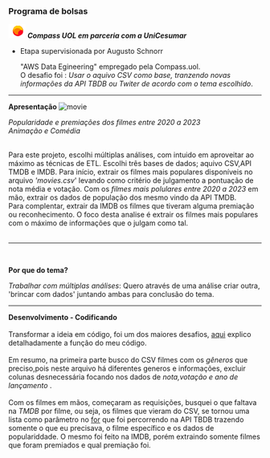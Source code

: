 
### Programa de bolsas
![d](https://github.com/suellencosta7/Projeto-final/blob/main/imgs/icon-compass.png) ***Compass UOL em parceria com a UniCesumar*** <br>
 
 
 * Etapa supervisionada por Augusto Schnorr


   "AWS Data Egineering" empregado pela Compass.uol.<br>
    O desafio foi : _Usar o aquivo CSV como base, tranzendo novas informações da API TBDB ou Twiter de acordo com o tema escolhido_.



---
              
 **Apresentação** ![movie](https://github.com/suellencosta7/Mini_Projetos.Front/blob/main/imgs/icons8-projetor-de-filme-32.png)

_*Popularidade e premiações dos filmes entre 2020 a 2023*_ <br>
_Animação e Comédia_

<br>Para este projeto, escolhi múltiplas análises, com intuido em aproveitar ao máximo as técnicas de ETL. Escolhi três bases de dados; aquivo CSV,API TMDB e IMDB.
Para início, extrair os filmes mais populares disponíveis no arquivo _'movies.csv_' levando como critério de julgamento a pontuação de nota média e votação. Com 
os _filmes mais polulares entre 2020 a 2023_ em mão, extrair os dados de população dos mesmo vindo da API TMDB. <br>
Para complentar, extrair da IMDB os filmes que tiveram alguma premiação ou reconhecimento.
O foco desta analise é extrair os filmes mais populares com o máximo de informações que o julgam como tal. <br>
<br>

---
<br>

**Por que do tema?**

_Trabalhar com múltiplas análises_: Quero através de uma análise criar outra, 'brincar com dados' juntando ambas para conclusão do tema.

---
**Desenvolvimento - Codificando** <br>
<br>
     Transformar a ideia em código, foi um dos maiores desafios, [aqui](https://github.com/suellencosta7/Projeto-final/blob/main/arquivos/documentation.md) explico detalhadamente a função do meu código.<br> 
<br> 
Em resumo, na primeira parte busco do CSV filmes com os _gêneros_ que preciso,pois neste arquivo há diferentes generos e informações, excluir colunas desnecessária focando nos dados de _nota,votação e ano de lançamento_ .<br> 
<br> 
Com os filmes em mãos, começaram as requisições, busquei o que faltava na _TMDB_ por filme, ou seja, os filmes que vieram do CSV, se tornou uma lista como parâmetro
no [for](https://wiki.python.org/moin/ForLoop) que foi percorrendo na API TBDB  trazendo somente o que eu precisava, o filme específico e os dados de populariddade.
O mesmo foi feito na IMDB, porém extraindo somente filmes que foram premiados e qual premiação foi.  <br> 
<br>

